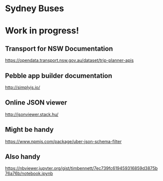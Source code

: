 Sydney Buses
============

# Work in progress!


## Transport for NSW Documentation
https://opendata.transport.nsw.gov.au/dataset/trip-planner-apis

## Pebble app builder documentation
http://simplyjs.io/

## Online JSON viewer
http://jsonviewer.stack.hu/

## Might be handy
https://www.npmjs.com/package/uber-json-schema-filter

## Also handy
https://nbviewer.jupyter.org/gist/timbennett/7ec739fc619459316859d3875b76a76b/notebook.ipynb